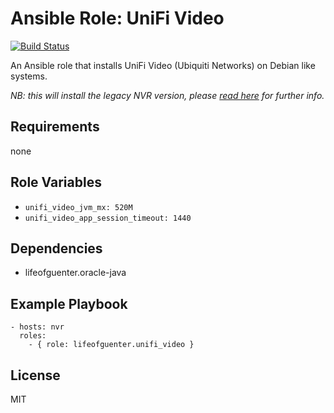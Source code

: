 # Ansible Role: UniFi Video

[![Build Status](https://travis-ci.com/lifeofguenter/ansible-role-unifi-video.svg?branch=master)](https://travis-ci.org/lifeofguenter/ansible-role-unifi-video)

An Ansible role that installs UniFi Video (Ubiquiti Networks) on Debian like systems.

_NB: this will install the legacy NVR version, please [read here](https://community.ui.com/questions/UniFi-Video-Products-End-of-Life-Announcement/dc529d39-0e58-43cc-96f0-8f0eed0d002c) for further info._

## Requirements

none

## Role Variables

- `unifi_video_jvm_mx: 520M`
- `unifi_video_app_session_timeout: 1440`

## Dependencies

- lifeofguenter.oracle-java

## Example Playbook

    - hosts: nvr
      roles:
        - { role: lifeofguenter.unifi_video }

## License

MIT
